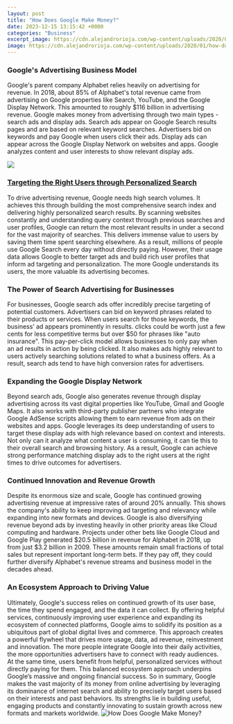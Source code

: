 ```yaml
---
layout: post
title: "How Does Google Make Money?"
date: 2023-12-15 13:15:42 +0000
categories: "Business"
excerpt_image: https://cdn.alejandrorioja.com/wp-content/uploads/2020/01/how-does-google-make-money.png
image: https://cdn.alejandrorioja.com/wp-content/uploads/2020/01/how-does-google-make-money.png
---
```


### **Google's Advertising Business Model**
Google's parent company Alphabet relies heavily on advertising for revenue. In 2018, about 85% of Alphabet's total revenue came from advertising on Google properties like Search, YouTube, and the Google Display Network. This amounted to roughly $116 billion in advertising revenue. 
Google makes money from advertising through two main types - search ads and display ads. Search ads appear on Google Search results pages and are based on relevant keyword searches. Advertisers bid on keywords and pay Google when users click their ads. Display ads can appear across the Google Display Network on websites and apps. Google analyzes content and user interests to show relevant display ads.

![](https://www.demandsage.com/wp-content/uploads/2023/04/How-Does-Google-Make-Money-DemandSage.png)
### [Targeting the Right Users through Personalized Search](https://yt.io.vn/collection/adcox) 
To drive advertising revenue, Google needs high search volumes. It achieves this through building the most comprehensive search index and delivering highly personalized search results. By scanning websites constantly and understanding query context through previous searches and user profiles, Google can return the most relevant results in under a second for the vast majority of searches. 
This delivers immense value to users by saving them time spent searching elsewhere. As a result, millions of people use Google Search every day without directly paying. However, their usage data allows Google to better target ads and build rich user profiles that inform ad targeting and personalization. The more Google understands its users, the more valuable its advertising becomes.
### **The Power of Search Advertising for Businesses**
For businesses, Google search ads offer incredibly precise targeting of potential customers. Advertisers can bid on keyword phrases related to their products or services. When users search for those keywords, the business’ ad appears prominently in results. 
clicks could be worth just a few cents for less competitive terms but over $50 for phrases like "auto insurance". This pay-per-click model allows businesses to only pay when an ad results in action by being clicked. It also makes ads highly relevant to users actively searching solutions related to what a business offers. As a result, search ads tend to have high conversion rates for advertisers.
### **Expanding the Google Display Network**
Beyond search ads, Google also generates revenue through display advertising across its vast digital properties like YouTube, Gmail and Google Maps. It also works with third-party publisher partners who integrate Google AdSense scripts allowing them to earn revenue from ads on their websites and apps.
Google leverages its deep understanding of users to target these display ads with high relevance based on context and interests. Not only can it analyze what content a user is consuming, it can tie this to their overall search and browsing history. As a result, Google can achieve strong performance matching display ads to the right users at the right times to drive outcomes for advertisers.
### **Continued Innovation and Revenue Growth** 
Despite its enormous size and scale, Google has continued growing advertising revenue at impressive rates of around 20% annually. This shows the company's ability to keep improving ad targeting and relevancy while expanding into new formats and devices. Google is also diversifying revenue beyond ads by investing heavily in other priority areas like Cloud computing and hardware.
Projects under other bets like Google Cloud and Google Play generated $20.5 billion in revenue for Alphabet in 2018, up from just $3.2 billion in 2009. These amounts remain small fractions of total sales but represent important long-term bets. If they pay off, they could further diversify Alphabet's revenue streams and business model in the decades ahead.
### **An Ecosystem Approach to Driving Value**
Ultimately, Google's success relies on continued growth of its user base, the time they spend engaged, and the data it can collect. By offering helpful services, continuously improving user experience and expanding its ecosystem of connected platforms, Google aims to solidify its position as a ubiquitous part of global digital lives and commerce. 
This approach creates a powerful flywheel that drives more usage, data, ad revenue, reinvestment and innovation. The more people integrate Google into their daily activities, the more opportunities advertisers have to connect with ready audiences. At the same time, users benefit from helpful, personalized services without directly paying for them. This balanced ecosystem approach underpins Google’s massive and ongoing financial success.
So in summary, Google makes the vast majority of its money from online advertising by leveraging its dominance of internet search and ability to precisely target users based on their interests and past behaviors. Its strengths lie in building useful, engaging products and constantly innovating to sustain growth across new formats and markets worldwide.
![How Does Google Make Money?](https://cdn.alejandrorioja.com/wp-content/uploads/2020/01/how-does-google-make-money.png)